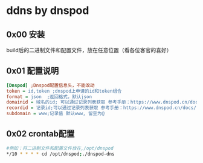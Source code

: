 # ddns by dnspod

## 0x00 安装
build后的二进制文件和配置文件，放在任意位置（看各位客官的喜好）

## 0x01 配置说明
```ini
[Dnspod] ;Dnspod配置信息头，不能改动
token = id,token ;dnspod上申请的id和token组合
format = json  ;返回格式，默认json
domainid = 域名的id; 可以通过记录列表获取 参考手册：https://www.dnspod.cn/docs/records.html#record-list
recordid = 记录id;可以通过记录列表获取 参考手册：https://www.dnspod.cn/docs/records.html#record-list 
subdomain = www;记录值 默认www, 留空为@
```

## 0x02 crontab配置
```bash
#例如：将二进制文件和配置文件放在,/opt/dnspod
*/10 * * * * cd /opt/dnspod;./dnspod-dns
```